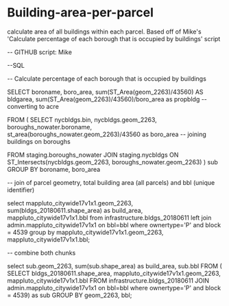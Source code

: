 # Building-area-per-parcel
calculate area of all buildings within each parcel. Based off of Mike's 'Calculate percentage of each borough that is occupied by buildings' script


-- GITHUB script: Mike

--SQL 

-- Calculate percentage of each borough that is occupied by buildings

SELECT boroname, boro_area, sum(ST_Area(geom_2263)/43560) AS bldgarea, sum(ST_Area(geom_2263)/43560)/boro_area as propbldg -- converting to acre

FROM (
  SELECT nycbldgs.bin, nycbldgs.geom_2263, boroughs_nowater.boroname, st_area(boroughs_nowater.geom_2263)/43560 as boro_area -- joining buildings on boroughs
  
  FROM staging.boroughs_nowater JOIN staging.nycbldgs ON ST_Intersects(nycbldgs.geom_2263, boroughs_nowater.geom_2263)
) sub
GROUP BY boroname, boro_area


-- join of parcel geometry, total building area (all parcels) and bbl (unique identifier)

select mappluto_citywide17v1x1.geom_2263, sum(bldgs_20180611.shape_area) as build_area,
mappluto_citywide17v1x1.bbl
from infrastructure.bldgs_20180611 left join admin.mappluto_citywide17v1x1 on bbl=bbl where ownertype='P' and block = 4539
group by mappluto_citywide17v1x1.geom_2263, mappluto_citywide17v1x1.bbl;


-- combine both chunks

select sub.geom_2263, sum(sub.shape_area) as build_area, sub.bbl
FROM ( SELECT bldgs_20180611.shape_area, mappluto_citywide17v1x1.geom_2263, mappluto_citywide17v1x1.bbl FROM infrastructure.bldgs_20180611 JOIN admin.mappluto_citywide17v1x1 on bbl=bbl where ownertype='P' and block = 4539) as sub
GROUP BY geom_2263, bbl;
